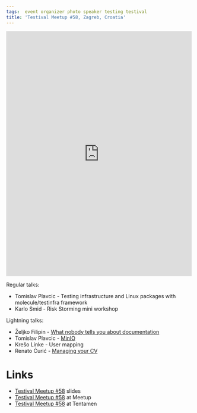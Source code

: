 ```yaml
---
tags:  event organizer photo speaker testing testival
title: 'Testival Meetup #58, Zagreb, Croatia'
---
```

<iframe src="https://www.facebook.com/plugins/post.php?href=https%3A%2F%2Fwww.facebook.com%2Fmedia%2Fset%2F%3Fset%3Da.10157975394007290%26type%3D3&width=500" width="500" height="659" style="border:none;overflow:hidden" scrolling="no" frameborder="0" allowTransparency="true" allow="encrypted-media"></iframe>

Regular talks:

- Tomislav Plavcic - Testing infrastructure and Linux packages with molecule/testinfra framework
- Karlo Smid - Risk Storming mini workshop

Lightning talks:

- Željko Filipin - [What nobody tells you about documentation](https://www.divio.com/blog/documentation/)
- Tomislav Plavcic - [MinIO](https://min.io/)
- Krešo Linke - User mapping
- Renato Ćurić - [Managing your CV](https://github.com/csrenato/csrenato.github.io)

# Links

- [Testival Meetup #58](https://github.com/zeljkofilipin/testival/tree/master/files/58) slides
- [Testival Meetup #58](https://www.meetup.com/testival/events/268923697/) at Meetup
- [Testival Meetup #58](https://blog.tentamen.eu/meetup-and-learn-infrastructure-as-code-and-risk-storming-tabletop-game/) at Tentamen
